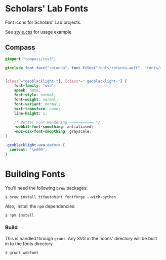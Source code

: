 # Scholars' Lab Fonts

Font icons for Scholars' Lab projects.

See [style.css](style.css) for usage example.

## Compass

```scss
@import "compass/css3";

@include font-face("rotunda", font-files("fonts/rotunda.woff", "fonts/rotunda.ttf", "fonts/rotunda.svg"), "fonts/rotunda.eot");


[class^="geoblacklight-"], [class*=" geoblacklight-"] {
	font-family: 'uva';
	speak: none;
	font-style: normal;
	font-weight: normal;
	font-variant: normal;
	text-transform: none;
	line-height: 1;

	/* Better Font Rendering =========== */
	-webkit-font-smoothing: antialiased;
	-moz-osx-font-smoothing: grayscale;
}

.geoblacklight-uva:before {
  content: "\e600";
}
```

# Building Fonts

You'll need the following `brew` packages:

```
$ brew install ttfautohint fontforge --with-python
```

Also, install the `npm` dependencies:

```
$ npm install
```

### Build

This is handled through `grunt`. Any SVG in the 'icons' directory will
be built in to the fonts directory.

```
$ grunt webfont
```



